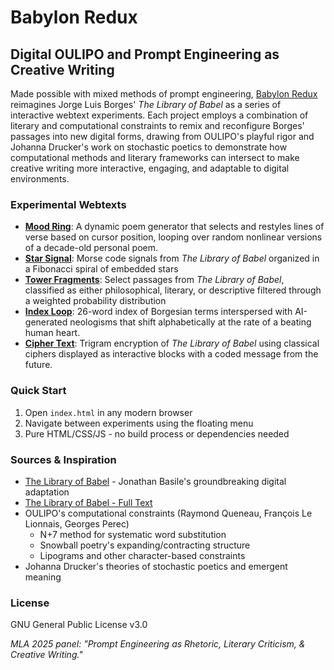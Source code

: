# Babylon Redux
## Digital OULIPO and Prompt Engineering as Creative Writing

Made possible with mixed methods of prompt engineering, [Babylon Redux](https://zmuhls.github.io/babylon-redux/) reimagines Jorge Luis Borges' *The Library of Babel* as a series of interactive webtext experiments. Each project employs a combination of literary and computational constraints to remix and reconfigure Borges' passages into new digital forms, drawing from OULIPO's playful rigor and Johanna Drucker's work on stochastic poetics to demonstrate how computational methods and literary frameworks can intersect to make creative writing more interactive, engaging, and adaptable to digital environments.

### Experimental Webtexts
- [**Mood Ring**](https://zmuhls.github.io/babylon-redux/ring.html): A dynamic poem generator that selects and restyles lines of verse based on cursor position, looping over random nonlinear versions of a decade-old personal poem.
- [**Star Signal**](https://zmuhls.github.io/babylon-redux/signal.html): Morse code signals from *The Library of Babel* organized in a Fibonacci spiral of embedded stars 
- [**Tower Fragments**](https://zmuhls.github.io/babylon-redux/fragments.html): Select passages from *The Library of Babel*, classified as either philosophical, literary, or descriptive filtered through a weighted probability distribution
- [**Index Loop**](https://zmuhls.github.io/babylon-redux/loop.html): 26-word index of Borgesian terms interspersed with AI-generated neologisms that shift alphabetically at the rate of a beating human heart.
- [**Cipher Text**](https://zmuhls.github.io/babylon-redux/cipher.html): Trigram encryption of <em>The Library of Babel</em> using classical ciphers displayed as interactive blocks with a coded message from the future.

### Quick Start
1. Open `index.html` in any modern browser
2. Navigate between experiments using the floating menu
3. Pure HTML/CSS/JS - no build process or dependencies needed

### Sources & Inspiration  
- [The Library of Babel](https://libraryofbabel.info/) - Jonathan Basile's groundbreaking digital adaptation
- [The Library of Babel - Full Text](https://sites.evergreen.edu/politicalshakespeares/wp-content/uploads/sites/226/2015/12/Borges-The-Library-of-Babel.pdf)
- OULIPO's computational constraints (Raymond Queneau, François Le Lionnais, Georges Perec)
    - N+7 method for systematic word substitution
    - Snowball poetry's expanding/contracting structure
    - Lipograms and other character-based constraints
- Johanna Drucker's theories of stochastic poetics and emergent meaning

### License
GNU General Public License v3.0

*MLA 2025 panel: "Prompt Engineering as Rhetoric, Literary Criticism, & Creative Writing."*

